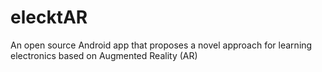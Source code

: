 # elecktAR
An open source Android app that proposes a novel approach for learning electronics based on Augmented Reality (AR)
